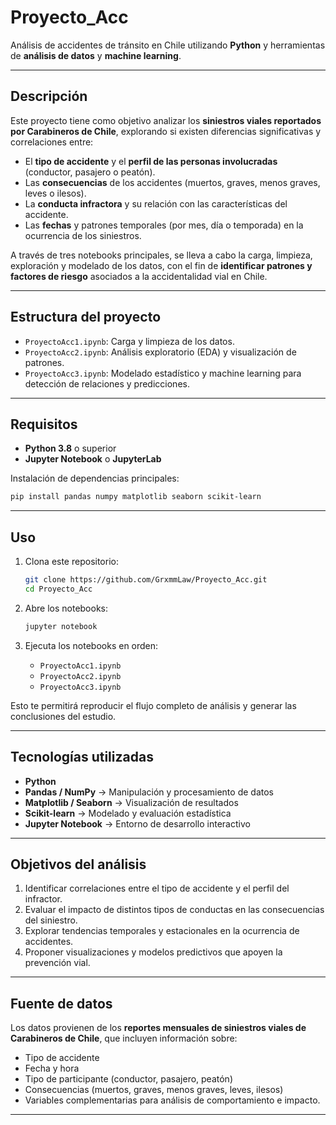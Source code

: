 # Proyecto_Acc

Análisis de accidentes de tránsito en Chile utilizando **Python** y herramientas de **análisis de datos** y **machine learning**.

---

## Descripción

Este proyecto tiene como objetivo analizar los **siniestros viales reportados por Carabineros de Chile**, explorando si existen diferencias significativas y correlaciones entre:

* El **tipo de accidente** y el **perfil de las personas involucradas** (conductor, pasajero o peatón).
* Las **consecuencias** de los accidentes (muertos, graves, menos graves, leves o ilesos).
* La **conducta infractora** y su relación con las características del accidente.
* Las **fechas** y patrones temporales (por mes, día o temporada) en la ocurrencia de los siniestros.

A través de tres notebooks principales, se lleva a cabo la carga, limpieza, exploración y modelado de los datos, con el fin de **identificar patrones y factores de riesgo** asociados a la accidentalidad vial en Chile.

---

## Estructura del proyecto

* `ProyectoAcc1.ipynb`: Carga y limpieza de los datos.
* `ProyectoAcc2.ipynb`: Análisis exploratorio (EDA) y visualización de patrones.
* `ProyectoAcc3.ipynb`: Modelado estadístico y machine learning para detección de relaciones y predicciones.

---

## Requisitos

* **Python 3.8** o superior
* **Jupyter Notebook** o **JupyterLab**

Instalación de dependencias principales:

```bash
pip install pandas numpy matplotlib seaborn scikit-learn
```

---

## Uso

1. Clona este repositorio:

   ```bash
   git clone https://github.com/GrxmmLaw/Proyecto_Acc.git
   cd Proyecto_Acc
   ```

2. Abre los notebooks:

   ```bash
   jupyter notebook
   ```

3. Ejecuta los notebooks en orden:

   * `ProyectoAcc1.ipynb`
   * `ProyectoAcc2.ipynb`
   * `ProyectoAcc3.ipynb`

Esto te permitirá reproducir el flujo completo de análisis y generar las conclusiones del estudio.

---

## Tecnologías utilizadas

* **Python**
* **Pandas / NumPy** → Manipulación y procesamiento de datos
* **Matplotlib / Seaborn** → Visualización de resultados
* **Scikit-learn** → Modelado y evaluación estadística
* **Jupyter Notebook** → Entorno de desarrollo interactivo

---

## Objetivos del análisis

1. Identificar correlaciones entre el tipo de accidente y el perfil del infractor.
2. Evaluar el impacto de distintos tipos de conductas en las consecuencias del siniestro.
3. Explorar tendencias temporales y estacionales en la ocurrencia de accidentes.
4. Proponer visualizaciones y modelos predictivos que apoyen la prevención vial.

---

## Fuente de datos

Los datos provienen de los **reportes mensuales de siniestros viales de Carabineros de Chile**, que incluyen información sobre:

* Tipo de accidente
* Fecha y hora
* Tipo de participante (conductor, pasajero, peatón)
* Consecuencias (muertos, graves, menos graves, leves, ilesos)
* Variables complementarias para análisis de comportamiento e impacto.

---
